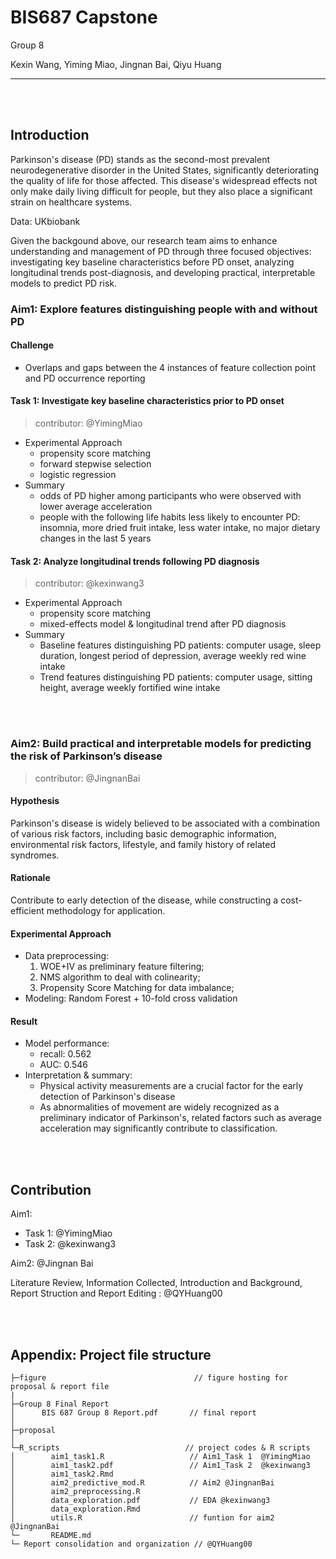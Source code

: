 # BIS687 Capstone

Group 8

Kexin Wang, Yiming Miao, Jingnan Bai, Qiyu Huang

---

<br/>

<br/>



## Introduction

Parkinson's disease (PD) stands as the second-most prevalent neurodegenerative disorder in the United States, significantly deteriorating the quality of life for those affected. This disease's widespread effects not only make daily living difficult for people, but they also place a significant strain on healthcare systems.

Data: UKbiobank

Given the backgound above, our research team aims to enhance understanding and management of PD through three focused objectives: investigating key baseline characteristics before PD onset, analyzing longitudinal trends post-diagnosis, and developing practical, interpretable models to predict PD risk. 

### Aim1: Explore features distinguishing people with and without PD

#### Challenge
- Overlaps and gaps between the 4 instances of feature collection point and PD occurrence reporting

#### Task 1: Investigate key baseline characteristics prior to PD onset

> contributor: @YimingMiao

- Experimental Approach
    - propensity score matching
    - forward stepwise selection
    - logistic regression
- Summary
    - odds of PD higher among participants who were observed with lower average acceleration
    - people with the following life habits less likely to encounter PD: insomnia, more dried fruit intake, less water intake, no major dietary changes in the last 5 years

#### Task 2: Analyze longitudinal trends following PD diagnosis   

> contributor: @kexinwang3

- Experimental Approach
    - propensity score matching
    - mixed-effects model & longitudinal trend after PD diagnosis
- Summary
    - Baseline features distinguishing PD patients: computer usage, sleep duration, longest period of depression, average weekly red wine intake
    - Trend features distinguishing PD patients: computer usage, sitting height, average weekly fortified wine intake

<br/>

<br/>


### Aim2: Build practical and interpretable models for predicting the risk of Parkinson’s disease

> contributor: @JingnanBai


#### Hypothesis
Parkinson's disease is widely believed to be associated with a combination of various risk factors, including basic demographic information, environmental risk factors, lifestyle, and family history of related syndromes.

#### Rationale
Contribute to early detection of the disease, while constructing a cost-efficient methodology for application.

#### Experimental Approach

- Data preprocessing:
    1) WOE+IV as preliminary feature filtering;
    2) NMS algorithm to deal with colinearity;
    3) Propensity Score Matching for data imbalance;
- Modeling: Random Forest + 10-fold cross validation

#### Result

- Model performance:
  - recall: 0.562
  - AUC: 0.546
- Interpretation & summary:
  - Physical activity measurements are a crucial factor for the early detection of Parkinson's disease
  - As abnormalities of movement are widely recognized as a preliminary indicator of Parkinson's, related factors such as average acceleration may significantly contribute to classification.

<br/>

<br/>

## Contribution

Aim1:
- Task 1: @YimingMiao
- Task 2: @kexinwang3

Aim2: @Jingnan Bai

Literature Review, Information Collected, Introduction and Background, Report Struction and Report Editing : @QYHuang00

<br/>

<br/>

## Appendix: Project file structure

```
├─figure                                 // figure hosting for proposal & report file
|
├─Group 8 Final Report
│      BIS 687 Group 8 Report.pdf       // final report
│      
├─proposal  
│      
└─R_scripts                            // project codes & R scripts
│        aim1_task1.R                   // Aim1_Task 1  @YimingMiao
│        aim1_task2.pdf                 // Aim1_Task 2  @kexinwang3
│        aim1_task2.Rmd                 
│        aim2_predictive_mod.R          // Aim2 @JingnanBai
│        aim2_preprocessing.R
│        data_exploration.pdf           // EDA @kexinwang3
│        data_exploration.Rmd
│        utils.R                        // funtion for aim2 @JingnanBai
└─       README.md
└─ Report consolidation and organization // @QYHuang00

```
